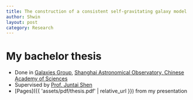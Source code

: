 ```yaml
---
title: The construction of a consistent self-gravitating galaxy model
author: Shwin
layout: post
category: Research
---
```


# My bachelor thesis
* Done in [Galaxies Group](http://hubble.shao.ac.cn/~shen/), [Shanghai Astronomical Observatory, Chinese Academy of Sciences](http://english.shao.cas.cn)
* Supervised by [Prof. Juntai Shen](https://www.iau.org/administration/membership/individual/15561/)
* [Pages]({{ 'assets/pdf/thesis.pdf' | relative_url }}) from my presentation




